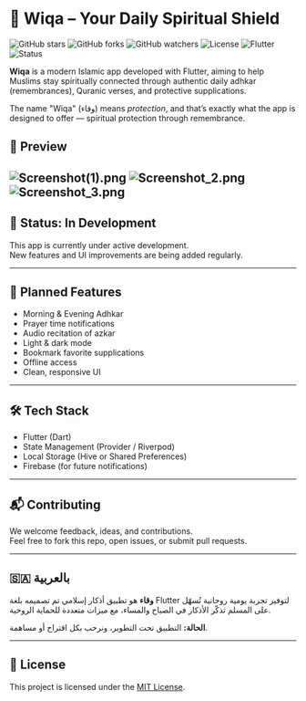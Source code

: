 # 🕌 Wiqa – Your Daily Spiritual Shield
![GitHub stars](https://img.shields.io/github/stars/mohamedseedk908/wiqa?style=social)
![GitHub forks](https://img.shields.io/github/forks/mohamedseedk908/wiqa?style=social)
![GitHub watchers](https://img.shields.io/github/watchers/mohamedseedk908/wiqa?style=social)
![License](https://img.shields.io/github/license/mohamedseedk908/wiqa)
![Flutter](https://img.shields.io/badge/Built%20with-Flutter-blue?logo=flutter)
![Status](https://img.shields.io/badge/status-In_Progress-yellow)

**Wiqa** is a modern Islamic app developed with Flutter, aiming to help Muslims stay spiritually connected through authentic daily adhkar (remembrances), Quranic verses, and protective supplications.

The name "Wiqa" (وقاء) means *protection*, and that’s exactly what the app is designed to offer — spiritual protection through remembrance.
## 📱 Preview
![Screenshot(1).png](assets%2FscreenShot%2FScreenshot%281%29.png)
![Screenshot_2.png](assets%2FscreenShot%2FScreenshot_2.png)
![Screenshot_3.png](assets%2FscreenShot%2FScreenshot_3.png)
---

## 🚧 Status: In Development

This app is currently under active development.  
New features and UI improvements are being added regularly.

---

## 🌟 Planned Features

- Morning & Evening Adhkar
- Prayer time notifications
- Audio recitation of azkar
- Light & dark mode
- Bookmark favorite supplications
- Offline access
- Clean, responsive UI

---

## 🛠 Tech Stack

- Flutter (Dart)
- State Management (Provider / Riverpod)
- Local Storage (Hive or Shared Preferences)
- Firebase (for future notifications)

---

## 📬 Contributing

We welcome feedback, ideas, and contributions.  
Feel free to fork this repo, open issues, or submit pull requests.

---

## 🇸🇦 بالعربية

**وقاء** هو تطبيق أذكار إسلامي تم تصميمه بلغة Flutter لتوفير تجربة يومية روحانية تُسهّل على المسلم تذكّر الأذكار في الصباح والمساء، مع ميزات متعددة للحماية الروحية.

**الحالة:** التطبيق تحت التطوير، ونرحب بكل اقتراح أو مساهمة.

---

## 📎 License

This project is licensed under the [MIT License](LICENSE).


